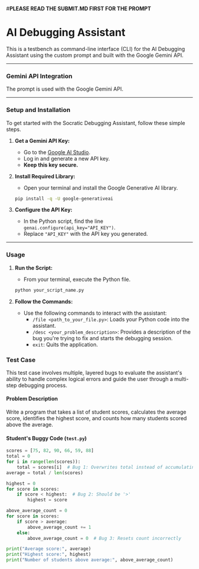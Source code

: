 
#**PLEASE READ THE SUBMIT.MD FIRST FOR THE PROMPT**

# AI Debugging Assistant

This is a testbench as command-line interface (CLI) for the AI Debugging Assistant using the custom prompt and built with the Google Gemini API. 

---




### Gemini API Integration

The prompt is used with the Google Gemini API.

---

### Setup and Installation

To get started with the Socratic Debugging Assistant, follow these simple steps.

1.  **Get a Gemini API Key:**
    * Go to the [Google AI Studio](https://ai.google.dev/).
    * Log in and generate a new API key.
    * **Keep this key secure.**

2.  **Install Required Library:**
    * Open your terminal and install the Google Generative AI library.
    ```bash
    pip install -q -U google-generativeai
    ```

3.  **Configure the API Key:**
    * In the Python script, find the line `genai.configure(api_key="API_KEY")`.
    * Replace `"API_KEY"` with the API key you generated.

---

### Usage

1.  **Run the Script:**
    * From your terminal, execute the Python file.
    ```bash
    python your_script_name.py
    ```

2.  **Follow the Commands:**
    * Use the following commands to interact with the assistant:
        * `/file <path_to_your_file.py>`: Loads your Python code into the assistant.
        * `/desc <your_problem_description>`: Provides a description of the bug you're trying to fix and starts the debugging session.
        * `exit`: Quits the application.


###  Test Case

This test case involves multiple, layered bugs to evaluate the assistant's ability to handle complex logical errors and guide the user through a multi-step debugging process.

#### Problem Description

Write a program that takes a list of student scores, calculates the average score, identifies the highest score, and counts how many students scored above the average.

#### Student's Buggy Code (`test.py`)

```python
scores = [75, 82, 90, 66, 59, 88]
total = 0
for i in range(len(scores)):
    total = scores[i]  # Bug 1: Overwrites total instead of accumulating
average = total / len(scores)

highest = 0
for score in scores:
    if score < highest:  # Bug 2: Should be '>'
        highest = score

above_average_count = 0
for score in scores:
    if score > average:
        above_average_count += 1
    else:
        above_average_count = 0  # Bug 3: Resets count incorrectly

print("Average score:", average)
print("Highest score:", highest)
print("Number of students above average:", above_average_count)


